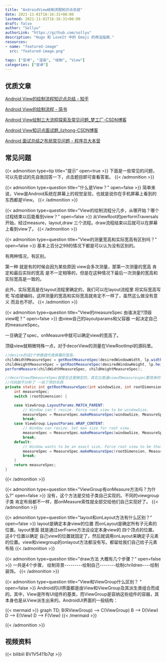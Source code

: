 ```yaml
---
title: "AndroidView绘制流程知识点总结"
date: 2021-11-01T16:16:31+08:00
lastmod: 2021-11-01T16:16:31+08:00
draft: false
author: "Sollyu"
authorLink: "https://github.com/sollyu"
description: "Hugo 和 LoveIt 中的 Emoji 的用法指南."
resources:
- name: "featured-image"
  src: "featured-image.png"

tags: ["安卓", "渲染", "绘制", "View"]
categories: ["安卓"]
---
```


## 优质文章

[Android View的绘制流程知识点总结 - 知乎](https://zhuanlan.zhihu.com/p/44976896)

[Android View的绘制流程 - 简书](https://www.jianshu.com/p/5a71014e7b1b)

[Android View绘制三大流程探索及常见问题_梦工厂-CSDN博客](https://blog.csdn.net/zhuwentao2150/article/details/53494760)

[Android View知识点面试题_lizhong-CSDN博客](https://blog.csdn.net/generallizhong/article/details/103964206)

[Android 面试总结之布局常见问题 - 程序员大本营](https://www.pianshen.com/article/520885170/)

## 常见问题

{{< admonition type=tip title="提示" open=true >}}
下面是一些常见的问题，可以先尝试的先自我回答一下，点击题目即可查看答案。
{{< /admonition >}}


{{< admonition type=question title="什么是View？" open=false >}}
简单来说，View是Android系统在屏幕上的视觉呈现，也就是说你在手机屏幕上看到的东西都是View。
{{< /admonition >}}


{{< admonition type=question title="View的绘制流程分几步，从哪开始？哪个过程结束以后能看到view？" open=false >}}
从ViewRoot的performTraversals开始，经过measure，layout,draw 三个流程。draw流程结束以后就可以在屏幕上看到view了。
{{< /admonition >}}


{{< admonition type=question title="View的测量宽高和实际宽高有区别吗？" open=false >}}
基本上百分之99的情况下都是可以认为没有区别的。

有两种情况，有区别。

第一种 就是有的时候会因为某些原因 view会多次测量，那第一次测量的宽高 肯定和最后实际的宽高 是不一定相等的，但是在这种情况下最后一次测量的宽高和实际宽高是一致的。

此外，实际宽高是在layout流程里确定的，我们可以在layout流程里 将实际宽高写死 写成硬编码，这样测量的宽高和实际宽高就肯定不一样了，虽然这么做没有意义 而且也不好。
{{< /admonition >}}

{{< admonition type=question title="View的measureSpec 由谁决定?顶级view呢？" open=false >}}
由view自己的layoutparams和父容器  一起决定自己的measureSpec。

一旦确定了spec，onMeasure中就可以确定view的宽高了。

顶级view就稍微特殊一点，对于decorView的测量在ViewRootImpl的源码里。

```java
//desire的这2个参数就代表屏幕的宽高，
childWidthMeasureSpec = getRootMeasureSpec(desiredWindowWidth, lp.width);
childHeightMeasureSpec = getRootMeasureSpec(desiredWindowHeight, lp.height);
performMeasure(childWidthMeasureSpec, childHeightMeasureSpec);

//decorView的measureSpec就是在这里确定的，其实比普通view的measurespec要简单的多
//代码就不分析了 一目了然的东西
private static int getRootMeasureSpec(int windowSize, int rootDimension) {
    int measureSpec;
    switch (rootDimension) {

    case ViewGroup.LayoutParams.MATCH_PARENT:
        // Window can't resize. Force root view to be windowSize.
        measureSpec = MeasureSpec.makeMeasureSpec(windowSize, MeasureSpec.EXACTLY);
        break;
    case ViewGroup.LayoutParams.WRAP_CONTENT:
        // Window can resize. Set max size for root view.
        measureSpec = MeasureSpec.makeMeasureSpec(windowSize, MeasureSpec.AT_MOST);
        break;
    default:
        // Window wants to be an exact size. Force root view to be that size.
        measureSpec = MeasureSpec.makeMeasureSpec(rootDimension, MeasureSpec.EXACTLY);
        break;
    }
    return measureSpec;
}
```
{{< /admonition >}}


{{< admonition type=question title="ViewGroup有onMeasure方法吗？为什么?" open=false >}}
没有，这个方法是交给子类自己实现的。不同的viewgroup子类 肯定布局都不一样，那onMeasure索性就全部交给他们自己实现好了。
{{< /admonition >}}


{{< admonition type=question title="layout和onLayout方法有什么区别？" open=false >}}
layout是确定本身view的位置 而onLayout是确定所有子元素的位置。layout里面 就是通过serFrame方法设设定本身view的 四个顶点的位置。这4个位置以确定 自己view的位置就固定了，然后就调用onLayout来确定子元素的位置。view和viewgroup的onlayout方法都没有写。都留给我们自己给子元素布局
{{< /admonition >}}


{{< admonition type=question title="draw方法 大概有几个步骤？" open=false >}}
一共是4个步骤， 绘制背景---------绘制自己--------绘制chrildren----绘制装饰。
{{< /admonition >}}


{{< admonition type=question title="View和ViewGroup什么区别？ " open=false >}}
Android的UI界面都是由View和ViewGroup及其派生类组合而成的。其中，View是所有UI组件的基类，而ViewGroup是容纳这些组件的容器，其本身也是从View派生出来的。AndroidUI界面的一般结构：

{{< mermaid >}}
graph TD;
    B(RViewGroup) --> C(ViewGroup)
    B --> D(View)
    D --> E(View)
    D --> F(View)
{{< /mermaid >}}


{{< /admonition >}}



## 视频资料

{{< bilibili BV1V5411b7qt >}}

